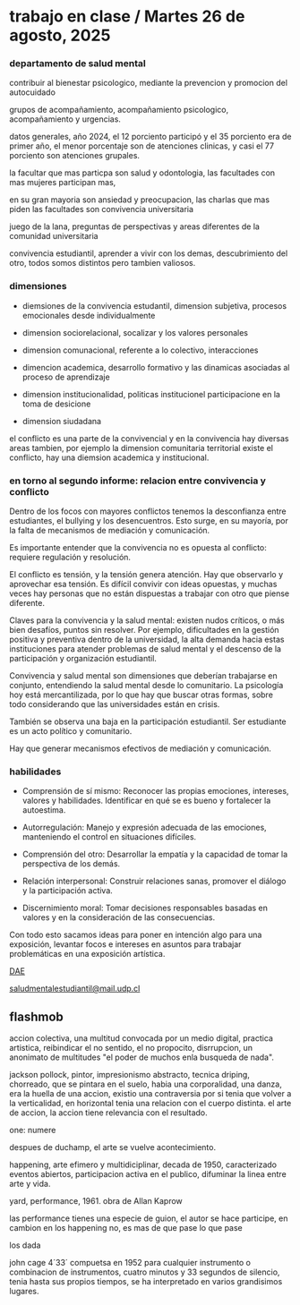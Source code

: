 # trabajo en clase / Martes 26 de agosto, 2025

### departamento de salud mental

contribuir al bienestar psicologico, mediante la prevencion y promocion del autocuidado

grupos de acompañamiento, acompañamiento psicologico, acompañamiento y urgencias.

datos generales, año 2024, el 12 porciento participó y el 35 porciento era de primer año, el menor porcentaje son de atenciones clinicas, y casi el 77 porciento son atenciones grupales.

la facultar que mas particpa son salud y odontologia, las facultades con mas mujeres participan mas, 

en su gran mayoria son ansiedad y preocupacion, las charlas que mas piden las facultades son convivencia universitaria

juego de la lana, preguntas de perspectivas y areas diferentes de la comunidad universitaria

convivencia estudiantil, aprender a vivir con los demas, descubrimiento del otro, todos somos distintos pero tambien valiosos.

### dimensiones

- diemsiones de la convivencia estudantil, dimension subjetiva, procesos emocionales desde individualmente

- dimension sociorelacional, socalizar y los valores personales

- dimension comunacional, referente a lo colectivo, interacciones

- dimencion academica, desarrollo formativo y las dinamicas asociadas al proceso de aprendizaje

- dimension institucionalidad, politicas institucionel participacione en la toma de desicione 

- dimension siudadana

el conflicto es una parte de la convivencial y en la convivencia hay diversas areas tambien, por ejemplo la dimension comunitaria territorial existe el conflicto, hay una diemsion academica y institucional.

### en torno al segundo informe: relacion entre convivencia y conflicto

Dentro de los focos con mayores conflictos tenemos la desconfianza entre estudiantes, el bullying y los desencuentros. Esto surge, en su mayoría, por la falta de mecanismos de mediación y comunicación.

Es importante entender que la convivencia no es opuesta al conflicto: requiere regulación y resolución.

El conflicto es tensión, y la tensión genera atención. Hay que observarlo y aprovechar esa tensión. Es difícil convivir con ideas opuestas, y muchas veces hay personas que no están dispuestas a trabajar con otro que piense diferente.

Claves para la convivencia y la salud mental: existen nudos críticos, o más bien desafíos, puntos sin resolver. Por ejemplo, dificultades en la gestión positiva y preventiva dentro de la universidad, la alta demanda hacia estas instituciones para atender problemas de salud mental y el descenso de la participación y organización estudiantil.

Convivencia y salud mental son dimensiones que deberían trabajarse en conjunto, entendiendo la salud mental desde lo comunitario. La psicología hoy está mercantilizada, por lo que hay que buscar otras formas, sobre todo considerando que las universidades están en crisis.

También se observa una baja en la participación estudiantil. Ser estudiante es un acto político y comunitario.

Hay que generar mecanismos efectivos de mediación y comunicación.

### habilidades

- Comprensión de sí mismo: Reconocer las propias emociones, intereses, valores y habilidades. Identificar en qué se es bueno y fortalecer la autoestima.

- Autorregulación: Manejo y expresión adecuada de las emociones, manteniendo el control en situaciones difíciles.

- Comprensión del otro: Desarrollar la empatía y la capacidad de tomar la perspectiva de los demás.

- Relación interpersonal: Construir relaciones sanas, promover el diálogo y la participación activa.

- Discernimiento moral: Tomar decisiones responsables basadas en valores y en la consideración de las consecuencias.

Con todo esto sacamos ideas para poner en intención algo para una exposición, levantar focos e intereses en asuntos para trabajar problemáticas en una exposición artística.

[DAE](https://dae.udp.cl/)

saludmentalestudiantil@mail.udp.cl

## flashmob

accion colectiva, una multitud convocada por un medio digital, practica artistica, reibindicar el no sentido, el no propocito, disrrupcion, un anonimato de multitudes "el poder de muchos enla busqueda de nada".

jackson pollock, pintor, impresionismo abstracto, tecnica driping, chorreado, que se pintara en el suelo, habia una corporalidad, una danza, era la huella de una accion, existio una contraversia por si tenia que volver a la verticalidad, en horizontal tenia una relacion con el cuerpo distinta. el arte de accion, la accion tiene relevancia con el resultado.

one: numere

despues de duchamp, el arte se vuelve acontecimiento.

happening, arte efimero y multidiciplinar, decada de 1950, caracterizado eventos abiertos, participacion activa en el publico, difuminar la linea entre arte y vida.

yard, performance, 1961. obra de Allan Kaprow

las performance tienes una especie de guion, el autor se hace participe, en cambion en los happening no, es mas de que pase lo que pase

los dada

john cage
4´33´ compuetsa en 1952 para cualquier instrumento o combinacion de instrumentos, cuatro minutos y 33 segundos de silencio, tenia hasta sus propios tiempos, se ha interpretado en varios grandisimos lugares.
